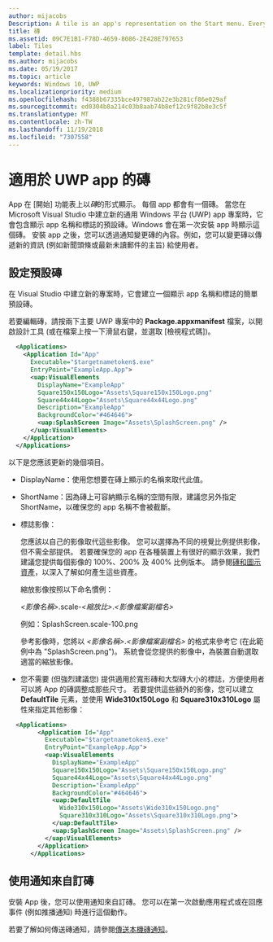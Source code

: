 ```yaml
---
author: mijacobs
Description: A tile is an app's representation on the Start menu. Every app has a tile. When you create a new Universal Windows Platform (UWP) app project in Microsoft Visual Studio, it includes a default tile that displays your app's name and logo.
title: 磚
ms.assetid: 09C7E1B1-F78D-4659-8086-2E428E797653
label: Tiles
template: detail.hbs
ms.author: mijacobs
ms.date: 05/19/2017
ms.topic: article
keywords: Windows 10, UWP
ms.localizationpriority: medium
ms.openlocfilehash: f4388b67335bce497987ab22e3b281cf86e029af
ms.sourcegitcommit: ed0304b8a214c03b8aab74b8ef12c9f82b8e3c5f
ms.translationtype: MT
ms.contentlocale: zh-TW
ms.lasthandoff: 11/19/2018
ms.locfileid: "7307558"
---
```

# <a name="tiles-for-uwp-apps"></a>適用於 UWP app 的磚

 

App 在 [開始] 功能表上以*磚*的形式顯示。 每個 app 都會有一個磚。 當您在 Microsoft Visual Studio 中建立新的通用 Windows 平台 (UWP) app 專案時，它會包含顯示 app 名稱和標誌的預設磚。Windows 會在第一次安裝 app 時顯示這個磚。 安裝 app 之後，您可以透過通知變更磚的內容。例如，您可以變更磚以傳遞新的資訊 (例如新聞頭條或最新未讀郵件的主旨) 給使用者。

## <a name="configure-the-default-tile"></a>設定預設磚


在 Visual Studio 中建立新的專案時，它會建立一個顯示 app 名稱和標誌的簡單預設磚。

若要編輯磚，請按兩下主要 UWP 專案中的 **Package.appxmanifest** 檔案，以開啟設計工具 (或在檔案上按一下滑鼠右鍵，並選取 \[檢視程式碼\])。

```XML
  <Applications>
    <Application Id="App"
      Executable="$targetnametoken$.exe"
      EntryPoint="ExampleApp.App">
      <uap:VisualElements
        DisplayName="ExampleApp"
        Square150x150Logo="Assets\Square150x150Logo.png"
        Square44x44Logo="Assets\Square44x44Logo.png"
        Description="ExampleApp"
        BackgroundColor="#464646">
        <uap:SplashScreen Image="Assets\SplashScreen.png" />
      </uap:VisualElements>
    </Application>
  </Applications>
```

以下是您應該更新的幾個項目。

-   DisplayName：使用您想要在磚上顯示的名稱來取代此值。
-   ShortName：因為磚上可容納顯示名稱的空間有限，建議您另外指定 ShortName，以確保您的 app 名稱不會被截斷。
-   標誌影像：

    您應該以自己的影像取代這些影像。 您可以選擇為不同的視覺比例提供影像，但不需全部提供。 若要確保您的 app 在各種裝置上有很好的顯示效果，我們建議您提供每個影像的 100%、200% 及 400% 比例版本。 請參閱[磚和圖示資產](app-assets.md)，以深入了解如何產生這些資產。

    縮放影像按照以下命名慣例：
    
    *&lt;影像名稱&gt;*.scale-*&lt;縮放比&gt;*.*&lt;影像檔案副檔名&gt;* 

    例如：SplashScreen.scale-100.png

    參考影像時，您將以 *&lt;影像名稱&gt;*.*&lt;影像檔案副檔名&gt;* 的格式來參考它 (在此範例中為 "SplashScreen.png")。 系統會從您提供的影像中，為裝置自動選取適當的縮放影像。

-   您不需要 (但強烈建議您) 提供適用於寬形磚和大型磚大小的標誌，方便使用者可以將 App 的磚調整成那些尺寸。 若要提供這些額外的影像，您可以建立 **DefaultTile** 元素，並使用 **Wide310x150Logo** 和 **Square310x310Logo** 屬性來指定其他影像：
```    XML
  <Applications>
        <Application Id="App"
          Executable="$targetnametoken$.exe"
          EntryPoint="ExampleApp.App">
          <uap:VisualElements
            DisplayName="ExampleApp"
            Square150x150Logo="Assets\Square150x150Logo.png"
            Square44x44Logo="Assets\Square44x44Logo.png"
            Description="ExampleApp"
            BackgroundColor="#464646">
            <uap:DefaultTile
              Wide310x150Logo="Assets\Wide310x150Logo.png"
              Square310x310Logo="Assets\Square310x310Logo.png">
            </uap:DefaultTile>
            <uap:SplashScreen Image="Assets\SplashScreen.png" />
          </uap:VisualElements>
        </Application>
      </Applications>
```

## <a name="use-notifications-to-customize-your-tile"></a>使用通知來自訂磚


安裝 App 後，您可以使用通知來自訂磚。 您可以在第一次啟動應用程式或在回應事件 (例如推播通知) 時進行這個動作。

若要了解如何傳送磚通知，請參閱[傳送本機磚通知](sending-a-local-tile-notification.md)。
